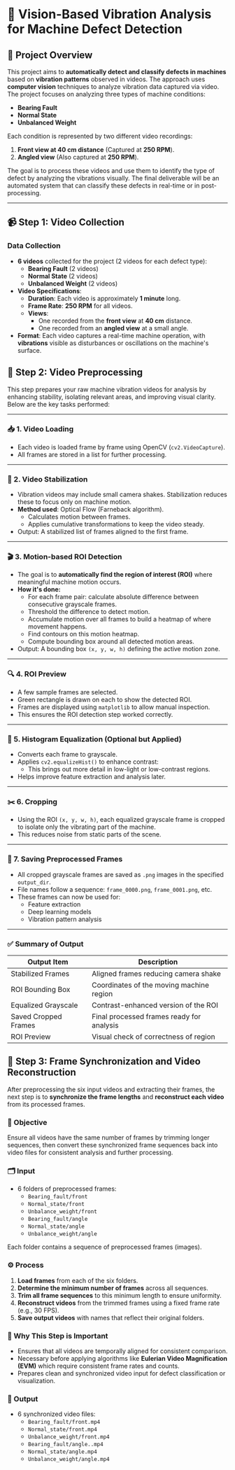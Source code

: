# 🔧 **Vision-Based Vibration Analysis for Machine Defect Detection**

## 🚀 **Project Overview**

This project aims to **automatically detect and classify defects in machines** based on **vibration patterns** observed in videos. The approach uses **computer vision** techniques to analyze vibration data captured via video. The project focuses on analyzing three types of machine conditions:

- **Bearing Fault**
- **Normal State**
- **Unbalanced Weight**

Each condition is represented by two different video recordings:
1. **Front view at 40 cm distance** (Captured at **250 RPM**).
2. **Angled view** (Also captured at **250 RPM**).

The goal is to process these videos and use them to identify the type of defect by analyzing the vibrations visually. The final deliverable will be an automated system that can classify these defects in real-time or in post-processing.

---

## 📹 **Step 1: Video Collection**

### **Data Collection**
- **6 videos** collected for the project (2 videos for each defect type):
  - **Bearing Fault** (2 videos)
  - **Normal State** (2 videos)
  - **Unbalanced Weight** (2 videos)
- **Video Specifications**:
  - **Duration**: Each video is approximately **1 minute** long.
  - **Frame Rate**: **250 RPM** for all videos.
  - **Views**: 
    - One recorded from the **front view** at **40 cm** distance.
    - One recorded from an **angled view** at a small angle.
- **Format**: Each video captures a real-time machine operation, with **vibrations** visible as disturbances or oscillations on the machine's surface.

## 🧹 Step 2: Video Preprocessing

This step prepares your raw machine vibration videos for analysis by enhancing stability, isolating relevant areas, and improving visual clarity. Below are the key tasks performed:

---

### 📥 1. **Video Loading**
- Each video is loaded frame by frame using OpenCV (`cv2.VideoCapture`).
- All frames are stored in a list for further processing.

---

### 🎯 2. **Video Stabilization**
- Vibration videos may include small camera shakes. Stabilization reduces these to focus only on machine motion.
- **Method used**: Optical Flow (Farneback algorithm).
  - Calculates motion between frames.
  - Applies cumulative transformations to keep the video steady.
- Output: A stabilized list of frames aligned to the first frame.

---

### 🎬 3. **Motion-based ROI Detection**
- The goal is to **automatically find the region of interest (ROI)** where meaningful machine motion occurs.
- **How it's done:**
  - For each frame pair: calculate absolute difference between consecutive grayscale frames.
  - Threshold the difference to detect motion.
  - Accumulate motion over all frames to build a heatmap of where movement happens.
  - Find contours on this motion heatmap.
  - Compute bounding box around all detected motion areas.
- Output: A bounding box `(x, y, w, h)` defining the active motion zone.

---

### 🔍 4. **ROI Preview**
- A few sample frames are selected.
- Green rectangle is drawn on each to show the detected ROI.
- Frames are displayed using `matplotlib` to allow manual inspection.
- This ensures the ROI detection step worked correctly.

---

### 🧮 5. **Histogram Equalization (Optional but Applied)**
- Converts each frame to grayscale.
- Applies `cv2.equalizeHist()` to enhance contrast:
  - This brings out more detail in low-light or low-contrast regions.
- Helps improve feature extraction and analysis later.

---

### ✂️ 6. **Cropping**
- Using the ROI `(x, y, w, h)`, each equalized grayscale frame is cropped to isolate only the vibrating part of the machine.
- This reduces noise from static parts of the scene.

---

### 💾 7. **Saving Preprocessed Frames**
- All cropped grayscale frames are saved as `.png` images in the specified `output_dir`.
- File names follow a sequence: `frame_0000.png`, `frame_0001.png`, etc.
- These frames can now be used for:
  - Feature extraction
  - Deep learning models
  - Vibration pattern analysis

---

### ✅ Summary of Output
| Output Item           | Description                                  |
|-----------------------|----------------------------------------------|
| Stabilized Frames     | Aligned frames reducing camera shake         |
| ROI Bounding Box      | Coordinates of the moving machine region     |
| Equalized Grayscale   | Contrast-enhanced version of the ROI         |
| Saved Cropped Frames  | Final processed frames ready for analysis    |
| ROI Preview           | Visual check of correctness of region        |

## 🧩 Step 3: Frame Synchronization and Video Reconstruction

After preprocessing the six input videos and extracting their frames, the next step is to **synchronize the frame lengths** and **reconstruct each video** from its processed frames.

### 🎯 Objective

Ensure all videos have the same number of frames by trimming longer sequences, then convert these synchronized frame sequences back into video files for consistent analysis and further processing.

### 🗂️ Input

- 6 folders of preprocessed frames:
  - `Bearing_fault/front`
  - `Normal_state/front`
  - `Unbalance_weight/front`
  - `Bearing_fault/angle`
  - `Normal_state/angle`
  - `Unbalance_weight/angle`

Each folder contains a sequence of preprocessed frames (images).

### ⚙️ Process

1. **Load frames** from each of the six folders.
2. **Determine the minimum number of frames** across all sequences.
3. **Trim all frame sequences** to this minimum length to ensure uniformity.
4. **Reconstruct videos** from the trimmed frames using a fixed frame rate (e.g., 30 FPS).
5. **Save output videos** with names that reflect their original folders.

### 🧪 Why This Step is Important

- Ensures that all videos are temporally aligned for consistent comparison.
- Necessary before applying algorithms like **Eulerian Video Magnification (EVM)** which require consistent frame rates and counts.
- Prepares clean and synchronized video input for defect classification or visualization.

### 💾 Output

- 6 synchronized video files:
  - `Bearing_fault/front.mp4`
  - `Normal_state/front.mp4`
  - `Unbalance_weight/front.mp4`
  - `Bearing_fault/angle..mp4`
  - `Normal_state/angle.mp4`
  - `Unbalance_weight/angle.mp4`
